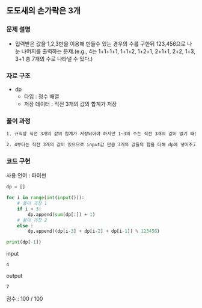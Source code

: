 ## 도도새의 손가락은 3개

### 문제 설명

- 입력받은 값을 1,2,3만을 이용해 만들수 있는 경우의 수를 구한뒤 123,456으로 나눈 나머지를 출력하는 문제.(e.g., 4는 1+1+1+1, 1+1+2, 1+2+1, 2+1+1, 2+2, 1+3, 3+1 총 7개의 수로 나타낼 수 있다.)<br>

### 자료 구조

- dp<br>
  - 타입 : 정수 배열
  - 저장 데이터 : 직전 3개의 값의 합계가 저장

### 풀이 과정

```txt
1. 규칙상 직전 3개의 값의 합계가 저장되어야 하지만 1~3의 수는 직전 3개의 값이 없기 때문에 직전 수들의 합계 더하기 1을 해준다.

2. 4부터는 직전 3개의 값이 있으므로 input값 만큼 3개의 값들의 합을 더해 dp에 넣어주고 루프를 다 돌면 dp의 마지막 값을 반환한다.
```

### 코드 구현

사용 언어 : 파이썬

```py
dp = []

for i in range(int(input())):
    # 풀이 과정 1
    if i < 3:
        dp.append(sum(dp[:]) + 1)
    # 풀이 과정 2
    else :
        dp.append((dp[i-3] + dp[i-2] + dp[i-1]) % 123456)

print(dp[-1])
```

input

```
4
```

output

```
7
```

점수 : 100 / 100<br>
